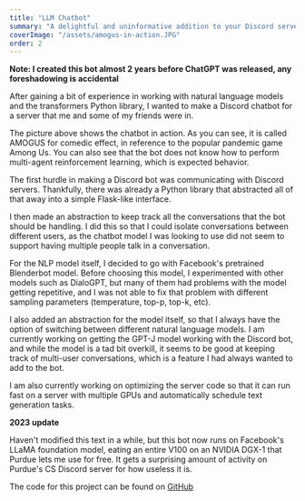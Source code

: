 ```yaml
---
title: "LLM Chatbot"
summary: "A delightful and uninformative addition to your Discord server"
coverImage: "/assets/amogus-in-action.JPG"
order: 2
---
```


**Note: I created this bot almost 2 years before ChatGPT was released, any foreshadowing is accidental**

After gaining a bit of experience in working with natural language models and the transformers Python library, I wanted to make a Discord chatbot for a server that me and some of my friends were in.

The picture above shows the chatbot in action. As you can see, it is called AMOGUS for comedic effect, in reference to the popular pandemic game Among Us. You can also see that the bot does not know how to perform multi-agent reinforcement learning, which is expected behavior.

The first hurdle in making a Discord bot was communicating with Discord servers. Thankfully, there was already a Python library that abstracted all of that away into a simple Flask-like interface.

I then made an abstraction to keep track all the conversations that the bot should be handling. I did this so that I could isolate conversations between different users, as the chatbot model I was looking to use did not seem to support having multiple people talk in a conversation.

For the NLP model itself, I decided to go with Facebook's pretrained Blenderbot model. Before choosing this model, I experimented with other models such as DialoGPT, but many of them had problems with the model getting repetitive, and I was not able to fix that problem with different sampling parameters (temperature, top-p, top-k, etc).

I also added an abstraction for the model itself, so that I always have the option of switching between different natural language models. I am currently working on getting the GPT-J model working with the Discord bot, and while the model is a tad bit overkill, it seems to be good at keeping track of multi-user conversations, which is a feature I had always wanted to add to the bot.

I am also currently working on optimizing the server code so that it can run fast on a server with multiple GPUs and automatically schedule text generation tasks.

**2023 update**

Haven't modified this text in a while, but this bot now runs on Facebook's LLaMA foundation model, eating an entire V100 on an NVIDIA DGX-1 that Purdue lets me use for free. It gets a surprising amount of activity on Purdue's CS Discord server for how useless it is.

The code for this project can be found on [GitHub](https://github.com/sagarreddypatil/nlp-discord-chatbot)
